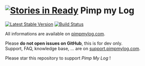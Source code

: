 [![Stories in Ready](https://badge.waffle.io/potsky/PimpMyLog.png?label=ready&title=Ready)](https://waffle.io/potsky/PimpMyLog)
Pimp my Log 
===========

[![Latest Stable Version](https://poser.pugx.org/potsky/pimp-my-log/v/stable.svg)](https://packagist.org/packages/potsky/pimp-my-log) [![Build Status](https://travis-ci.org/potsky/PimpMyLog.svg)](https://travis-ci.org/potsky/PimpMyLog)

All informations are available on [pimpmylog.com](http://pimpmylog.com).

Please **do not open issues on GitHub**, this is for dev only.  
Support, FAQ, knowledge base, ... are on [support.pimpmylog.com](http://support.pimpmylog.com).

Please star this repository to support *Pimp My Log* !

